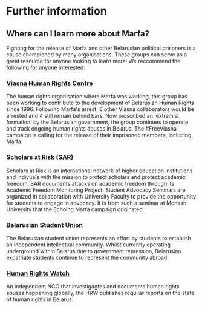 
# Further information

## Where can I learn more about Marfa?

Fighting for the release of Marfa and other Belarusian political prisoners is a cause championed by many organisations. These groups can serve as a great resource for anyone looking to learn more! We reccommend the following for anyone interested:

### [Viasna Human Rights Centre](https://spring96.org/en)

The human rights organisation where Marfa was working, this group has been working to contribute to the development of Belarusian Human Rights since 1996. Following Marfa's arrest, 6 other Viasna collaborators would be arrested and 4 still remain behind bars. Now proscribed an 'extremist formation' by the Belarusian government, the group continues to operate and track ongoing human rights abuses in Belarus. The #FreeViasna campaign is calling for the release of their imprisoned members, including Marfa.

### [Scholars at Risk (SAR)](https://www.scholarsatrisk.org)

Scholars at Risk is an international network of higher education institutions and indivuals with the mission to protect scholars and protect academic freedom. SAR documents attacks on academic freedom through its Academic Freedom Monitoring Project. Student Advocacy Seminars are organized in collaboration with University Faculty to provide the opportunity for students to engage in advocacy. It is from such a seminar at Monash University that the Echoing Marfa campaign originated.

### [Belarusian Student Union](https://zbsunion.org/en)

The Belarusian student union represents an effort by students to establish an independent intellectual community. Whilst currently operating underground within Belarus due to government repression, Belarusian expatriate students continue to represent the community abroad.

### [Human Rights Watch](https://www.hrw.org/europe/central-asia/belarus)

An independent NGO that investigagtes and documents human rights abuses happening globally, the HRW publishes reguilar reports on the state of human rights in Belarus.
